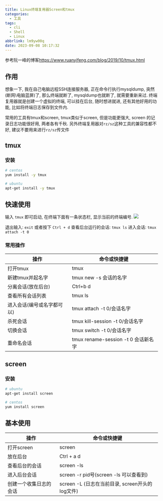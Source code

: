 ```yaml
---
title: Linux终端复用器Screen和tmux
categories:
  - 工具
tags:
  - cli
  - Shell
  - Linux
abbrlink: lm9yw00q
date: 2023-09-08 10:17:32
---
```

参考阮一峰的博客<https://www.ruanyifeng.com/blog/2019/10/tmux.html>

## 作用

想象一下, 我在自己电脑远程SSH连接服务器, 正在命令行执行mysqldump, 突然(断网\电脑蓝屏)了, 那么终端就断了, mysqldump也就断了, 就需要重新来过. 终端复用器就是创建一个虚拟的终端, 可以挂在后台, 随时想进就进, 还有其他好用的功能, 比如将终端日志保存到文件内.

常用的工具有tmux和screen, tmux类似于screen, 但是功能更强大, screen 的记录日志功能很好用, 两者各有千秋. 另外终端复用器对`rz/sz`这种工具的兼容性都不好, 建议不要用来进行`rz/sz`传文件
## tmux

### 安装

```bash
# centos
yum install -y tmux

# ubuntu
apt-get install -y tmux
```

## 快速使用
输入 `tmux` 即可启动, 在终端下面有一条状态栏, 显示当前的终端编号.
![](https://s3.babudiu.com/iuxt//images/202309081022830.png)

退出输入: `exit` 或者按下 `Ctrl + d`
查看后台运行的会话: `tmux ls`
进入会话: `tmux attach -t 0`
### 常用操作

| 操作                       | 命令或快捷键                        |
| -------------------------- | ----------------------------------- |
| 打开tmux                   | tmux                                |
| 新建tmux并起名字           | tmux new -s 会话的名字              |
| 分离会话(放在后台)         | Ctrl+b d                            |
| 查看所有会话列表           | tmux ls                             |
| 进入会话(编号或名字都可以) | tmux attach -t 0/会话名字           |
| 杀死会话                   | tmux kill-session -t 0/会话名字     |
| 切换会话                   | tmux switch -t 0/会话名字           |
| 重命名会话                 | tmux rename-session -t 0 会话新名字 |

## screen

### 安装

```bash
# ubuntu
apt-get install screen

# centos
yum install screen
```

## 基本使用

| 操作                   | 命令或快捷键                           |
| ---------------------- | -------------------------------------- |
| 打开screen             | screen                                 |
| 放在后台               | Ctrl + a d                             |
| 查看后台的会话         | screen -ls                             |
| 进入后台会话           | screen -r pid号(screen -ls 可以查看到) |
| 创建一个收集日志的会话 | screen -L (日志在当前目录, screen开头的log文件)                                       |

